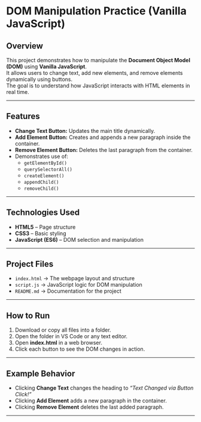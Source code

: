 #  DOM Manipulation Practice (Vanilla JavaScript)

##  Overview
This project demonstrates how to manipulate the **Document Object Model (DOM)** using **Vanilla JavaScript**.  
It allows users to change text, add new elements, and remove elements dynamically using buttons.  
The goal is to understand how JavaScript interacts with HTML elements in real time.

---

##  Features
- **Change Text Button:** Updates the main title dynamically.  
- **Add Element Button:** Creates and appends a new paragraph inside the container.  
- **Remove Element Button:** Deletes the last paragraph from the container.  
- Demonstrates use of:
  - `getElementById()`
  - `querySelectorAll()`
  - `createElement()`
  - `appendChild()`
  - `removeChild()`

---

##  Technologies Used
- **HTML5** – Page structure  
- **CSS3** – Basic styling  
- **JavaScript (ES6)** – DOM selection and manipulation  

---

##  Project Files
- `index.html` → The webpage layout and structure  
- `script.js` → JavaScript logic for DOM manipulation  
- `README.md` → Documentation for the project  

---

##  How to Run
1. Download or copy all files into a folder.  
2. Open the folder in VS Code or any text editor.  
3. Open **index.html** in a web browser.  
4. Click each button to see the DOM changes in action.

---

##  Example Behavior
- Clicking **Change Text** changes the heading to *“Text Changed via Button Click!”*  
- Clicking **Add Element** adds a new paragraph in the container.  
- Clicking **Remove Element** deletes the last added paragraph.

---